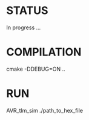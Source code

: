 # STATUS

In progress ...

# COMPILATION

cmake -DDEBUG=ON ..

# RUN
AVR_tlm_sim ./path_to_hex_file
